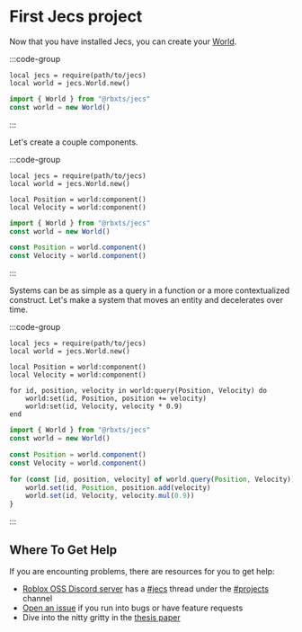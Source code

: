 # First Jecs project

Now that you have installed Jecs, you can create your [World](world.md).

:::code-group
```luau [luau]
local jecs = require(path/to/jecs)
local world = jecs.World.new()
```
```typescript [typescript]
import { World } from "@rbxts/jecs"
const world = new World()
```
:::

Let's create a couple components.

:::code-group
```luau [luau]
local jecs = require(path/to/jecs)
local world = jecs.World.new()

local Position = world:component()
local Velocity = world:component()
```

```typescript [typescript]
import { World } from "@rbxts/jecs"
const world = new World()

const Position = world.component()
const Velocity = world.component()
```
:::

Systems can be as simple as a query in a function or a more contextualized construct. Let's make a system that moves an entity and decelerates over time.

:::code-group
```luau [luau]
local jecs = require(path/to/jecs)
local world = jecs.World.new()

local Position = world:component()
local Velocity = world:component()

for id, position, velocity in world:query(Position, Velocity) do
    world:set(id, Position, position += velocity)
    world:set(id, Velocity, velocity * 0.9)
end
```

```typescript [typescript]
import { World } from "@rbxts/jecs"
const world = new World()

const Position = world.component()
const Velocity = world.component()

for (const [id, position, velocity] of world.query(Position, Velocity)) {
    world.set(id, Position, position.add(velocity)
    world.set(id, Velocity, velocity.mul(0.9))
}
```
:::

## Where To Get Help

If you are encounting problems, there are resources for you to get help:
- [Roblox OSS Discord server](https://discord.gg/h2NV8PqhAD) has a [#jecs](https://discord.com/channels/385151591524597761/1248734074940559511) thread under the [#projects](https://discord.com/channels/385151591524597761/1019724676265676930) channel
- [Open an issue](https://github.com/ukendio/jecs/issues) if you run into bugs or have feature requests
- Dive into the nitty gritty in the [thesis paper](https://raw.githubusercontent.com/Ukendio/jecs/main/thesis/drafts/1/paper.pdf)
